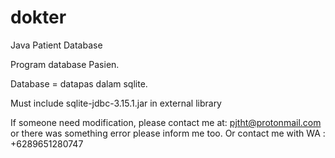 # dokter
Java Patient Database

Program database Pasien.

Database = datapas dalam sqlite.

Must include sqlite-jdbc-3.15.1.jar in external library

If someone need modification, please contact me at: pjtht@protonmail.com or there was something error please inform me too.
Or contact me with WA : +6289651280747
